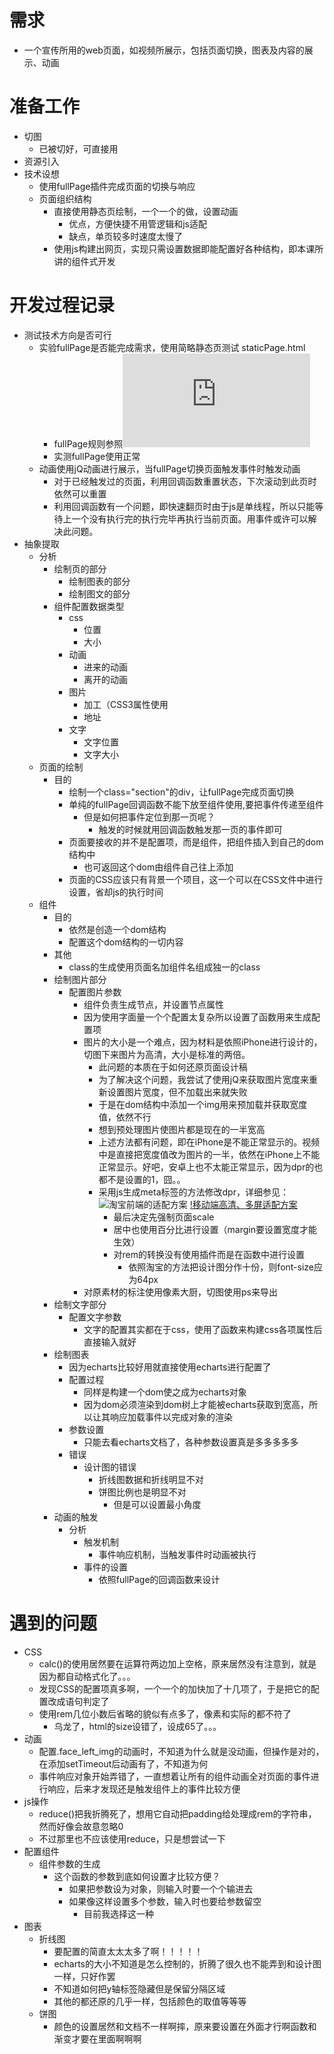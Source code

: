 # 需求
- 一个宣传所用的web页面，如视频所展示，包括页面切换，图表及内容的展示、动画
# 准备工作
- 切图
    - 已被切好，可直接用
- 资源引入
- 技术设想
    - 使用fullPage插件完成页面的切换与响应
    - 页面组织结构
        - 直接使用静态页绘制，一个一个的做，设置动画
            - 优点，方便快捷不用管逻辑和js适配
            - 缺点，单页较多时速度太慢了
        - 使用js构建出网页，实现只需设置数据即能配置好各种结构，即本课所讲的组件式开发

# 开发过程记录
- 测试技术方向是否可行
    - 实验fullPage是否能完成需求，使用简略静态页测试 staticPage.html
        - fullPage规则参照![fullPage](http://www.dowebok.com/77.html)
        - 实测fullPage使用正常
    - 动画使用jQ动画进行展示，当fullPage切换页面触发事件时触发动画
        - 对于已经触发过的页面，利用回调函数重置状态，下次滚动到此页时依然可以重置
        - 利用回调函数有一个问题，即快速翻页时由于js是单线程，所以只能等待上一个没有执行完的执行完毕再执行当前页面。用事件或许可以解决此问题。
- 抽象提取
    - 分析
        - 绘制页的部分
            - 绘制图表的部分
            - 绘制图文的部分
        - 组件配置数据类型
            - css
                - 位置
                - 大小
            - 动画
                - 进来的动画
                - 离开的动画
            - 图片
                - 加工（CSS3属性使用
                - 地址
            - 文字
                - 文字位置
                - 文字大小
    - 页面的绘制
        - 目的
            - 绘制一个class="section"的div，让fullPage完成页面切换
            - 单纯的fullPage回调函数不能下放至组件使用,要把事件传递至组件
                - 但是如何把事件定位到那一页呢？
                    - 触发的时候就用回调函数触发那一页的事件即可
            - 页面要接收的并不是配置项，而是组件，把组件插入到自己的dom结构中
                - 也可返回这个dom由组件自己往上添加
            - 页面的CSS应该只有背景一个项目，这一个可以在CSS文件中进行设置，省却js的执行时间
    - 组件
        - 目的
            - 依然是创造一个dom结构
            - 配置这个dom结构的一切内容
        - 其他
            - class的生成使用页面名加组件名组成独一的class
        - 绘制图片部分
            - 配置图片参数
                - 组件负责生成节点，并设置节点属性
                - 因为使用字面量一个个配置太复杂所以设置了函数用来生成配置项
                - 图片的大小是一个难点，因为材料是依照iPhone进行设计的，切图下来图片为高清，大小是标准的两倍。
                    - 此问题的本质在于如何还原页面设计稿
                    - 为了解决这个问题，我尝试了使用jQ来获取图片宽度来重新设置图片宽度，但不加载出来就失败
                    - 于是在dom结构中添加一个img用来预加载并获取宽度值，依然不行
                    - 想到预处理图片使图片都是现在的一半宽高
                    - 上述方法都有问题，即在iPhone是不能正常显示的。视频中是直接把宽度值改为图片的一半，依然在iPhone上不能正常显示。好吧，安卓上也不太能正常显示，因为dpr的也都不是设置的1，囧。。
                    - 采用js生成meta标签的方法修改dpr，详细参见：![淘宝前端的适配方案](https://github.com/amfe/article/issues/17)
                    [!移动端高清、多屏适配方案](http://www.html-js.com/article/Mobile-terminal-H5-mobile-terminal-HD-multi-screen-adaptation-scheme%203041)
                        - 最后决定先强制页面scale
                        - 居中也使用百分比进行设置（margin要设置宽度才能生效）
                        - 对rem的转换没有使用插件而是在函数中进行设置
                            - 依照淘宝的方法把设计图分作十份，则font-size应为64px
                - 对原素材的标注使用像素大厨，切图使用ps来导出
        - 绘制文字部分
            - 配置文字参数
                - 文字的配置其实都在于css，使用了函数来构建css各项属性后直接输入就好
        - 绘制图表
            - 因为echarts比较好用就直接使用echarts进行配置了
            - 配置过程
                - 同样是构建一个dom使之成为echarts对象
                - 因为dom必须渲染到dom树上才能被echarts获取到宽高，所以让其响应加载事件以完成对象的渲染
            - 参数设置
                - 只能去看echarts文档了，各种参数设置真是多多多多多
            - 错误
                - 设计图的错误
                    - 折线图数据和折线明显不对
                    - 饼图比例也是明显不对 
                        - 但是可以设置最小角度
        - 动画的触发
            - 分析
                - 触发机制
                    - 事件响应机制，当触发事件时动画被执行
                - 事件的设置
                    - 依照fullPage的回调函数来设计

# 遇到的问题
- CSS
    - calc()的使用居然要在运算符两边加上空格，原来居然没有注意到，就是因为都自动格式化了。。。
    - 发现CSS的配置项真多啊，一个一个的加快加了十几项了，于是把它的配置改成语句判定了
    - 使用rem几位小数后省略的貌似有点多了，像素和实际的都不符了
        - 乌龙了，html的size设错了，设成65了。。。
- 动画
    - 配置.face_left_img的动画时，不知道为什么就是没动画，但操作是对的，在添加setTimeout后动画有了，不知道为何
    - 事件响应对象开始弄错了，一直想着让所有的组件动画全对页面的事件进行响应，后来才发现还是触发组件上的事件比较方便
- js操作
    - reduce()把我折腾死了，想用它自动把padding给处理成rem的字符串，然而好像会故意忽略0
    - 不过那里也不应该使用reduce，只是想尝试一下
- 配置组件
    - 组件参数的生成
        - 这个函数的参数到底如何设置才比较方便？
            - 如果把参数设为对象，则输入时要一个个输进去
            - 如果像这样设置多个参数，输入时也要给参数留空
                - 目前我选择这一种
- 图表
    - 折线图
        - 要配置的简直太太太多了啊！！！！！
        - echarts的大小不知道是怎么控制的，折腾了很久也不能弄到和设计图一样，只好作罢
        - 不知道如何把y轴标签隐藏但是保留分隔区域
        - 其他的都还原的几乎一样，包括颜色的取值等等等
    - 饼图
        - 颜色的设置居然和文档不一样啊摔，原来要设置在外面才行啊函数和渐变才要在里面啊啊啊